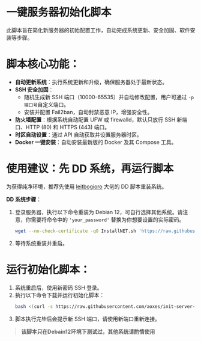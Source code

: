 # **一键服务器初始化脚本**

此脚本旨在简化新服务器的初始配置工作，自动完成系统更新、安全加固、软件安装等步骤。

# **脚本核心功能：**

  * **自动更新系统**：执行系统更新和升级，确保服务器处于最新状态。
  * **SSH 安全加固**：
      * 随机生成新 SSH 端口（10000-65535）并自动修改配置，用户可通过 ```-p 端口号```自定义端口。
      * 安装并配置 Fail2ban，自动封禁恶意 IP，增强安全性。
  * **防火墙配置**：根据系统自动配置 UFW 或 firewalld，默认只放行 SSH 新端口、HTTP (80) 和 HTTPS (443) 端口。
  * **时区自动设置**：通过 API 自动获取并设置服务器时区。
  * **Docker 一键安装**：自动安装最新版的 Docker 及其 Compose 工具。

# **使用建议：先 DD 系统，再运行脚本**

为获得纯净环境，推荐先使用 [leitbogioro](https://github.com/leitbogioro/Tools) 大佬的 DD 脚本重装系统。

**DD 系统步骤**：

1.  登录服务器，执行以下命令重装为 Debian 12，可自行选择其他系统。请注意，你需要将命令中的 `'your_password'` 替换为你想要设置的实际密码。
    ```bash
    wget --no-check-certificate -qO InstallNET.sh 'https://raw.githubusercontent.com/leitbogioro/Tools/master/Linux_reinstall/InstallNET.sh' && chmod a+x InstallNET.sh && bash InstallNET.sh -debian 12 -pwd 'your_password'
    ```
2.  等待系统重装并重启。

# **运行初始化脚本**：

1.  系统重启后，使用新密码 SSH 登录。
2.  执行以下命令下载并运行初始化脚本：
    ```bash
    bash <(curl -s https://raw.githubusercontent.com/aoxes/init-server-script/main/init-server.sh)
    ```
3.  脚本执行完毕后会提示新 SSH 端口，请使用新端口重新连接。

> **该脚本只在Debain12环境下测试过，其他系统请酌情使用**
